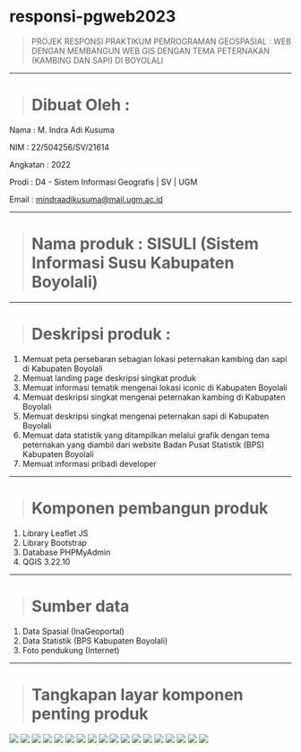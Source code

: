 # responsi-pgweb2023
>PROJEK RESPONSI PRAKTIKUM PEMROGRAMAN GEOSPASIAL : WEB DENGAN MEMBANGUN WEB GIS DENGAN TEMA PETERNAKAN (KAMBING DAN SAPI) DI BOYOLALI
___

># Dibuat Oleh :
Nama : M. Indra Adi Kusuma

NIM : 22/504256/SV/21614

Angkatan : 2022

Prodi : D4 - Sistem Informasi Geografis | SV | UGM

Email : mindraadikusuma@mail.ugm.ac.id

___

># Nama produk : SISULI (Sistem Informasi Susu Kabupaten Boyolali)

___

># Deskripsi produk : 

1. Memuat peta persebaran sebagian lokasi peternakan kambing dan sapi di Kabupaten Boyolali
2. Memuat landing page deskripsi singkat produk
3. Memuat informasi tematik mengenai lokasi iconic di Kabupaten Boyolali
4. Memuat deskripsi singkat mengenai peternakan kambing di Kabupaten Boyolali
5. Memuat deskripsi singkat mengenai peternakan sapi di Kabupaten Boyolali
6. Memuat data statistik yang ditampilkan melalui grafik dengan tema peternakan yang diambil dari website Badan Pusat Statistik (BPS) Kabupaten Boyolali
7. Memuat informasi pribadi developer

___

># Komponen pembangun produk

1. Library Leaflet JS
2. Library Bootstrap
3. Database PHPMyAdmin
4. QGIS 3.22.10

___

># Sumber data

1. Data Spasial (InaGeoportal)
2. Data Statistik (BPS Kabupaten Boyolali)
3. Foto pendukung (Internet)

___

># Tangkapan layar komponen penting produk

<img src="assets/img/landingpage1.png">

<img src="assets/img/landingpage2.png">

<img src="assets/img/landingpage3.png">

<img src="assets/img/dropdown.png">

<img src="assets/img/desc.png">

<img src="assets/img/iconic.png">

<img src="assets/img/kambing.png">

<img src="assets/img/sapi.png">

<img src="assets/img/footer.png">

<img src="assets/img/mapnoclick.png">

<img src="assets/img/mapclick1.png">

<img src="assets/img/mapclick2.png">

<img src="assets/img/stat1.png">

<img src="assets/img/stat2.png">

<img src="assets/img/stat3.png">

<img src="assets/img/stat4.png">

<img src="assets/img/porto1.png">

<img src="assets/img/porto2.png">


